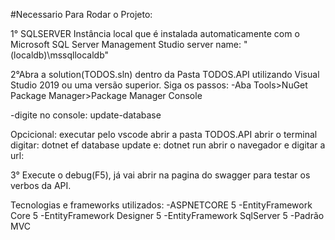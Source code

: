 #Necessario Para Rodar o Projeto:

1° SQLSERVER Instância local que é instalada automaticamente com o Microsoft SQL Server Management Studio 
 server name: "(localdb)\mssqllocaldb"

2°Abra a solution(TODOS.sln) dentro da Pasta TODOS.API utilizando Visual Studio 2019 ou uma versão superior. 
 Siga os passos:
-Aba Tools>NuGet Package Manager>Package Manager Console

-digite no console: update-database

Opcicional: executar pelo vscode abrir a pasta TODOS.API abrir o terminal
digitar: dotnet ef database update
e: dotnet run
abrir o navegador e digitar a url: 

3° Execute o debug(F5), já vai abrir na pagina do swagger para testar os verbos da API.


Tecnologias e frameworks utilizados:
-ASPNETCORE 5
-EntityFramework Core 5
-EntityFramework Designer 5
-EntityFramework SqlServer 5
-Padrão MVC


